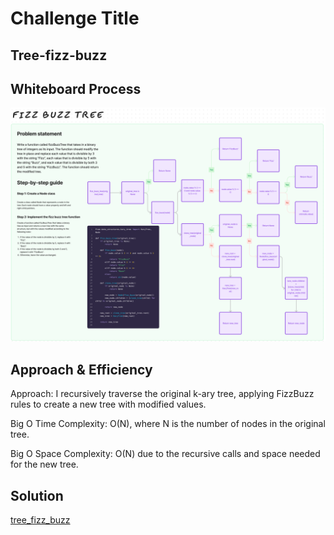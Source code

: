 # Challenge Title

## Tree-fizz-buzz

## Whiteboard Process

![WhiteBoard](WhiteBoard.png)

## Approach & Efficiency

Approach:
I recursively traverse the original k-ary tree, applying FizzBuzz rules to create a new tree with modified values.

Big O Time Complexity:
O(N), where N is the number of nodes in the original tree.

Big O Space Complexity:
O(N) due to the recursive calls and space needed for the new tree.

## Solution

[tree_fizz_buzz](/python/code_challenges/tree_fizz_buzz.py)
